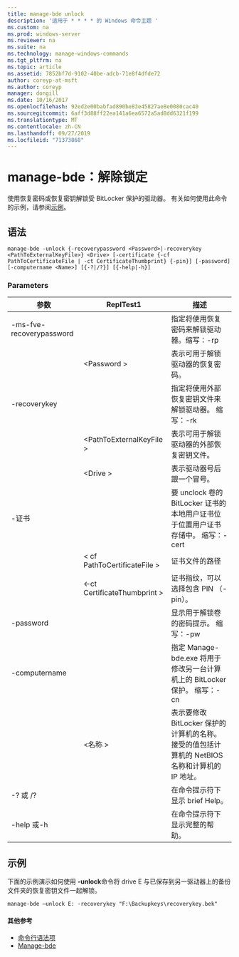 ```yaml
---
title: manage-bde unlock
description: '适用于 * * * * 的 Windows 命令主题 '
ms.custom: na
ms.prod: windows-server
ms.reviewer: na
ms.suite: na
ms.technology: manage-windows-commands
ms.tgt_pltfrm: na
ms.topic: article
ms.assetid: 7852bf7d-9102-40be-adcb-71e8f4dfde72
author: coreyp-at-msft
ms.author: coreyp
manager: dongill
ms.date: 10/16/2017
ms.openlocfilehash: 92ed2e00babfad890be83e45827ae8e0080cac40
ms.sourcegitcommit: 6aff3d88ff22ea141a6ea6572a5ad8dd6321f199
ms.translationtype: MT
ms.contentlocale: zh-CN
ms.lasthandoff: 09/27/2019
ms.locfileid: "71373868"
---
```

# <a name="manage-bde-unlock"></a>manage-bde：解除锁定



使用恢复密码或恢复密钥解锁受 BitLocker 保护的驱动器。 有关如何使用此命令的示例，请参阅[示例](#BKMK_Examples)。

## <a name="syntax"></a>语法

```
manage-bde -unlock {-recoverypassword <Password>|-recoverykey <PathToExternalKeyFile>} <Drive> [-certificate {-cf PathToCertificateFile | -ct CertificateThumbprint} {-pin}] [-password] [-computername <Name>] [{-?|/?}] [{-help|-h}]
```

### <a name="parameters"></a>Parameters

|参数|ReplTest1|描述|
|---------|-----|-----------|
|-ms-fve-recoverypassword||指定将使用恢复密码来解锁驱动器。缩写：-rp|
||\<Password >|表示可用于解锁驱动器的恢复密码。|
|-recoverykey||指定将使用外部恢复密钥文件来解锁驱动器。 缩写：-rk|
||\<PathToExternalKeyFile >|表示可用于解锁驱动器的外部恢复密钥文件。|
||\<Drive >|表示驱动器号后跟一个冒号。|
|-证书||要 unclock 卷的 BitLocker 证书的本地用户证书位于位置用户证书存储中。 缩写：-cert|
||< cf PathToCertificateFile >|证书文件的路径|
||<-ct CertificateThumbprint >|证书指纹，可以选择包含 PIN （-pin）。|
|-password||显示用于解锁卷的密码提示。 缩写：-pw|
|-computername||指定 Manage-bde.exe 将用于修改另一台计算机上的 BitLocker 保护。 缩写：-cn|
||\<名称 >|表示要修改 BitLocker 保护的计算机的名称。 接受的值包括计算机的 NetBIOS 名称和计算机的 IP 地址。|
|-? 或 /?||在命令提示符下显示 brief Help。|
|-help 或-h||在命令提示符下显示完整的帮助。|

## <a name="BKMK_Examples"></a>示例

下面的示例演示如何使用 **-unlock**命令将 drive E 与已保存到另一驱动器上的备份文件夹的恢复密钥文件一起解锁。
```
manage-bde –unlock E: -recoverykey "F:\Backupkeys\recoverykey.bek"
```

#### <a name="additional-references"></a>其他参考

-   [命令行语法项](command-line-syntax-key.md)
-   [Manage-bde](manage-bde.md)